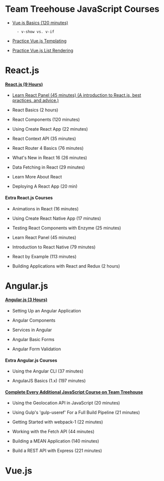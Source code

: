 # **Team Treehouse JavaScript Courses**

- [Vue.js Basics (120 minutes)](https://teamtreehouse.com/library/vuejs-basics)

        - v-show vs. v-if

- [Practice Vue.js Templating](https://teamtreehouse.com/library/practice-vuejs-templating)

- [Practice Vue.js List Rendering](https://teamtreehouse.com/library/practice-vuejs-list-rendering)

# **React.js**

#### **[React.js (9 Hours)](https://teamtreehouse.com/tracks/learn-react)**

- [Learn React Panel (45 minutes) (A introduction to React.js, best practices, and advice.)](https://teamtreehouse.com/library/learn-react-panel)

- React Basics (2 hours)

- React Components (120 minutes)

- Using Create React App (22 minutes)

- React Context API (35 minutes)

- React Router 4 Basics (76 minutes)

- What's New in React 16 (26 minutes)

- Data Fetching in React (29 minutes)

- Learn More About React

- Deploying A React App (20 min)

#### **Extra React.js Courses**

- Animations in React (16 minutes)

- Using Create React Native App (17 minutes)

- Testing React Components with Enzyme (25 minutes)

- Learn React Panel (45 minutes)

- Introduction to React Native (79 minutes)

- React by Example (113 minutes)

- Building Applications with React and Redux (2 hours)

# **Angular.js**

#### **[Angular.js (3 Hours)](https://teamtreehouse.com/library/angular-basics-2)**

- Setting Up an Angular Application

- Angular Components

- Services in Angular

- Angular Basic Forms

- Angular Form Validation

#### **Extra Angular.js Courses**

- Using the Angular CLI (37 minutes)

- AngularJS Basics (1.x) (197 minutes)

#### **[Complete Every Additional JavaScript Course on Team Treehouse](https://teamtreehouse.com/library/topic:javascript/sort:difficulty)**

- Using the Geolocation API in JavaScript (20 minutes)

- Using Gulp's 'gulp-useref' For a Full Build Pipeline (21 minutes)

- Getting Started with webpack-1 (22 minutes)

- Working with the Fetch API (44 minutes)

- Building a MEAN Application (140 minutes)

- Build a REST API with Express (221 minutes)

# **Vue.js**